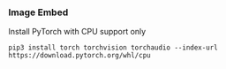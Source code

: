 ### Image Embed

Install PyTorch with CPU support only
```
pip3 install torch torchvision torchaudio --index-url https://download.pytorch.org/whl/cpu
```